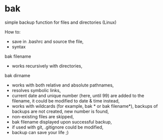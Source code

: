 # bak
simple backup function for files and directories (Linux)

How to:
- save in .bashrc and source the file,
- syntax

bak filename

- works recursively with directories,

bak dirname

- works with both relative and absolute pathnames,
- resolves symbolic links,
- current date and unique number (here, until 99) are added to the filename, it could be modified to date & time instead,
- works with wildcards (for example, bak * or bak filename*), backups of backups are not created, new number is found,
- non-existing files are skipped,
- bak filename displayed upon successful backup,
- if used with git, .gitignore could be modified,
- backup can save your life ;)
